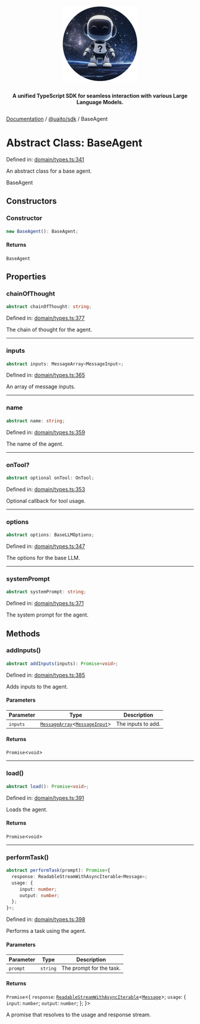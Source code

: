 <div style="display:flex; flex-direction:column; align-items:center;">
<p align="center">
  <img src="../UAITO.png" alt="UAITO Logo" width="200"/>
</p>

<p align="center">
  <strong>A unified TypeScript SDK for seamless interaction with various Large Language Models.</strong>
</p>
</div>

[Documentation](README.md) / [@uaito/sdk](@uaito.sdk.md) / BaseAgent

# Abstract Class: BaseAgent

Defined in: [domain/types.ts:341](https://github.com/elribonazo/uaito/blob/67954ddafa72656ac93232fb4a5af024ea5efed4/packages/sdk/src/domain/types.ts#L341)

An abstract class for a base agent.

 BaseAgent

## Constructors

### Constructor

```ts
new BaseAgent(): BaseAgent;
```

#### Returns

`BaseAgent`

## Properties

### chainOfThought

```ts
abstract chainOfThought: string;
```

Defined in: [domain/types.ts:377](https://github.com/elribonazo/uaito/blob/67954ddafa72656ac93232fb4a5af024ea5efed4/packages/sdk/src/domain/types.ts#L377)

The chain of thought for the agent.

***

### inputs

```ts
abstract inputs: MessageArray<MessageInput>;
```

Defined in: [domain/types.ts:365](https://github.com/elribonazo/uaito/blob/67954ddafa72656ac93232fb4a5af024ea5efed4/packages/sdk/src/domain/types.ts#L365)

An array of message inputs.

***

### name

```ts
abstract name: string;
```

Defined in: [domain/types.ts:359](https://github.com/elribonazo/uaito/blob/67954ddafa72656ac93232fb4a5af024ea5efed4/packages/sdk/src/domain/types.ts#L359)

The name of the agent.

***

### onTool?

```ts
abstract optional onTool: OnTool;
```

Defined in: [domain/types.ts:353](https://github.com/elribonazo/uaito/blob/67954ddafa72656ac93232fb4a5af024ea5efed4/packages/sdk/src/domain/types.ts#L353)

Optional callback for tool usage.

***

### options

```ts
abstract options: BaseLLMOptions;
```

Defined in: [domain/types.ts:347](https://github.com/elribonazo/uaito/blob/67954ddafa72656ac93232fb4a5af024ea5efed4/packages/sdk/src/domain/types.ts#L347)

The options for the base LLM.

***

### systemPrompt

```ts
abstract systemPrompt: string;
```

Defined in: [domain/types.ts:371](https://github.com/elribonazo/uaito/blob/67954ddafa72656ac93232fb4a5af024ea5efed4/packages/sdk/src/domain/types.ts#L371)

The system prompt for the agent.

## Methods

### addInputs()

```ts
abstract addInputs(inputs): Promise<void>;
```

Defined in: [domain/types.ts:385](https://github.com/elribonazo/uaito/blob/67954ddafa72656ac93232fb4a5af024ea5efed4/packages/sdk/src/domain/types.ts#L385)

Adds inputs to the agent.

#### Parameters

| Parameter | Type | Description |
| ------ | ------ | ------ |
| `inputs` | [`MessageArray`](@uaito.sdk.Class.MessageArray.md)\<[`MessageInput`](@uaito.sdk.TypeAlias.MessageInput.md)\> | The inputs to add. |

#### Returns

`Promise`\<`void`\>

***

### load()

```ts
abstract load(): Promise<void>;
```

Defined in: [domain/types.ts:391](https://github.com/elribonazo/uaito/blob/67954ddafa72656ac93232fb4a5af024ea5efed4/packages/sdk/src/domain/types.ts#L391)

Loads the agent.

#### Returns

`Promise`\<`void`\>

***

### performTask()

```ts
abstract performTask(prompt): Promise<{
  response: ReadableStreamWithAsyncIterable<Message>;
  usage: {
     input: number;
     output: number;
  };
}>;
```

Defined in: [domain/types.ts:398](https://github.com/elribonazo/uaito/blob/67954ddafa72656ac93232fb4a5af024ea5efed4/packages/sdk/src/domain/types.ts#L398)

Performs a task using the agent.

#### Parameters

| Parameter | Type | Description |
| ------ | ------ | ------ |
| `prompt` | `string` | The prompt for the task. |

#### Returns

`Promise`\<\{
  `response`: [`ReadableStreamWithAsyncIterable`](@uaito.sdk.TypeAlias.ReadableStreamWithAsyncIterable.md)\<[`Message`](@uaito.sdk.TypeAlias.Message.md)\>;
  `usage`: \{
     `input`: `number`;
     `output`: `number`;
  \};
\}\>

A promise that resolves to the usage and response stream.
